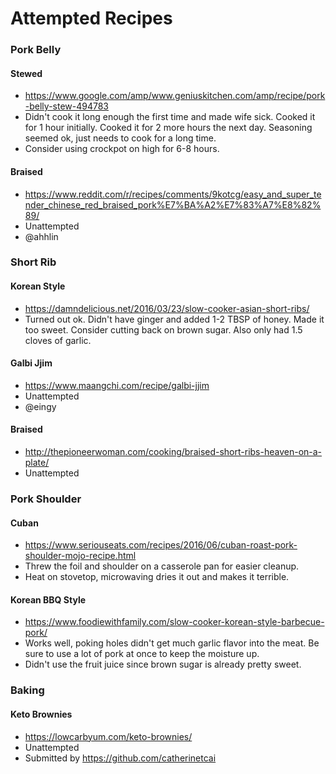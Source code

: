 # Attempted Recipes

### Pork Belly
#### Stewed
* https://www.google.com/amp/www.geniuskitchen.com/amp/recipe/pork-belly-stew-494783
* Didn't cook it long enough the first time and made wife sick. Cooked it for 1 hour initially. Cooked it for 2 more hours the next day. Seasoning seemed ok, just needs to cook for a long time.
* Consider using crockpot on high for 6-8 hours.

#### Braised
* https://www.reddit.com/r/recipes/comments/9kotcg/easy_and_super_tender_chinese_red_braised_pork%E7%BA%A2%E7%83%A7%E8%82%89/
* Unattempted
* @ahhlin

### Short Rib
#### Korean Style
* https://damndelicious.net/2016/03/23/slow-cooker-asian-short-ribs/
* Turned out ok. Didn't have ginger and added 1-2 TBSP of honey. Made it too sweet. Consider cutting back on brown sugar. Also only had 1.5 cloves of garlic.

#### Galbi Jjim
* https://www.maangchi.com/recipe/galbi-jjim
* Unattempted
* @eingy

#### Braised
* http://thepioneerwoman.com/cooking/braised-short-ribs-heaven-on-a-plate/
* Unattempted

### Pork Shoulder
#### Cuban
* https://www.seriouseats.com/recipes/2016/06/cuban-roast-pork-shoulder-mojo-recipe.html
* Threw the foil and shoulder on a casserole pan for easier cleanup.
* Heat on stovetop, microwaving dries it out and makes it terrible.

#### Korean BBQ Style
* https://www.foodiewithfamily.com/slow-cooker-korean-style-barbecue-pork/
* Works well, poking holes didn't get much garlic flavor into the meat. Be sure to use a lot of pork at once to keep the moisture up.
* Didn't use the fruit juice since brown sugar is already pretty sweet.

### Baking
#### Keto Brownies
* https://lowcarbyum.com/keto-brownies/
* Unattempted
* Submitted by https://github.com/catherinetcai
